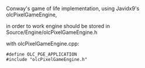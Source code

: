 Conway's game of life implementation,
using Javidx9's olcPixelGameEngine,

in order to work engine should be stored in Source/Engine/olcPixelGameEngine.h

with olcPixelGameEngine.cpp:
```
#define OLC_PGE_APPLICATION
#include "olcPixelGameEngine.h"
```
